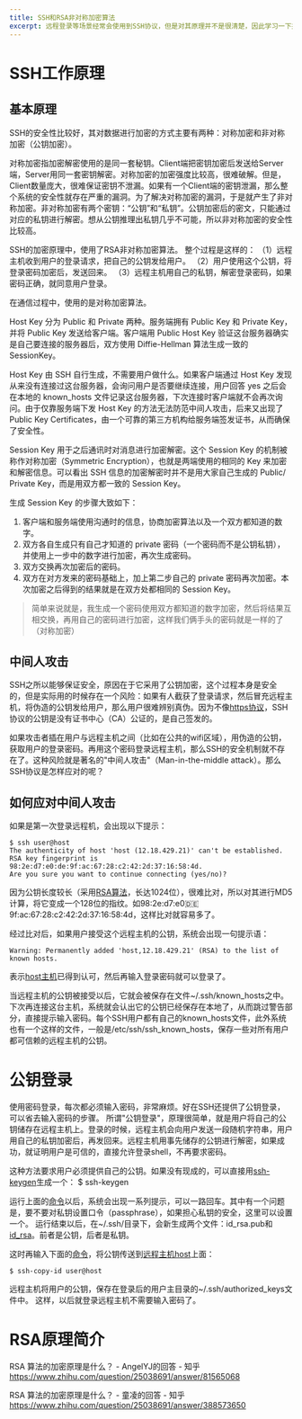 ```yaml
---
title: SSH和RSA非对称加密算法
excerpt: 远程登录等场景经常会使用到SSH协议，但是对其原理并不是很清楚，因此学习一下并加以记录
---
```


# SSH工作原理

## 基本原理

SSH的安全性比较好，其对数据进行加密的方式主要有两种：对称加密和非对称加密（公钥加密）。

对称加密指加密解密使用的是同一套秘钥。Client端把密钥加密后发送给Server端，Server用同一套密钥解密。对称加密的加密强度比较高，很难破解。但是，Client数量庞大，很难保证密钥不泄漏。如果有一个Client端的密钥泄漏，那么整个系统的安全性就存在严重的漏洞。为了解决对称加密的漏洞，于是就产生了非对称加密。非对称加密有两个密钥：“公钥”和“私钥”。公钥加密后的密文，只能通过对应的私钥进行解密。想从公钥推理出私钥几乎不可能，所以非对称加密的安全性比较高。

SSH的加密原理中，使用了RSA非对称加密算法。
整个过程是这样的：
（1）远程主机收到用户的登录请求，把自己的公钥发给用户。
（2）用户使用这个公钥，将登录密码加密后，发送回来。
（3）远程主机用自己的私钥，解密登录密码，如果密码正确，就同意用户登录。

在通信过程中，使用的是对称加密算法。

Host Key 分为 Public 和 Private 两种。服务端拥有 Public Key 和 Private Key，并将 Public Key 发送给客户端。客户端用 Public Host Key 验证这台服务器确实是自己要连接的服务器后，双方使用 Diffie-Hellman 算法生成一致的 SessionKey。

Host Key 由 SSH 自行生成，不需要用户做什么。如果客户端通过 Host Key 发现从来没有连接过这台服务器，会询问用户是否要继续连接，用户回答 yes 之后会在本地的 known_hosts 文件记录这台服务器，下次连接时客户端就不会再次询问。由于仅靠服务端下发 Host Key 的方法无法防范中间人攻击，后来又出现了 Public Key Certificates，由一个可靠的第三方机构给服务端签发证书，从而确保了安全性。

Session Key 用于之后通讯时对消息进行加密解密。这个 Session Key 的机制被称作对称加密（Symmetric Encryption），也就是两端使用的相同的 Key 来加密和解密信息。可以看出 SSH 信息的加密解密时并不是用大家自己生成的 Public/ Private Key，而是用双方都一致的 Session Key。

生成 Session Key 的步骤大致如下：

1. 客户端和服务端使用沟通时的信息，协商加密算法以及一个双方都知道的数字。
2. 双方各自生成只有自己才知道的 private 密码（一个密码而不是公钥私钥），并使用上一步中的数字进行加密，再次生成密码。
3. 双方交换再次加密后的密码。
4. 双方在对方发来的密码基础上，加上第二步自己的 private 密码再次加密。本次加密之后得到的结果就是在双方处都相同的 Session Key。

> 简单来说就是，我生成一个密码使用双方都知道的数字加密，然后将结果互相交换，再用自己的密码进行加密，这样我们俩手头的密码就是一样的了（对称加密）

## 中间人攻击

SSH之所以能够保证安全，原因在于它采用了公钥加密，这个过程本身是安全的，但是实际用的时候存在一个风险：如果有人截获了登录请求，然后冒充远程主机，将伪造的公钥发给用户，那么用户很难辨别真伪。因为不像[https协议](https://www.zhihu.com/search?q=https协议&search_source=Entity&hybrid_search_source=Entity&hybrid_search_extra={"sourceType"%3A"article"%2C"sourceId"%3A267701810})，SSH协议的公钥是没有证书中心（CA）公证的，是自己签发的。

如果攻击者插在用户与远程主机之间（比如在公共的wifi区域），用伪造的公钥，获取用户的登录密码。再用这个密码登录远程主机，那么SSH的安全机制就不存在了。这种风险就是著名的"中间人攻击"（Man-in-the-middle attack）。那么SSH协议是怎样应对的呢？

## 如何应对中间人攻击

如果是第一次登录远程机，会出现以下提示：

```text
$ ssh user@host
The authenticity of host 'host (12.18.429.21)' can't be established.
RSA key fingerprint is 98:2e:d7:e0:de:9f:ac:67:28:c2:42:2d:37:16:58:4d.
Are you sure you want to continue connecting (yes/no)?
```

因为公钥长度较长（采用[RSA算法](https://www.zhihu.com/search?q=RSA算法&search_source=Entity&hybrid_search_source=Entity&hybrid_search_extra={"sourceType"%3A"article"%2C"sourceId"%3A267701810})，长达1024位），很难比对，所以对其进行MD5计算，将它变成一个128位的指纹。如98:2e:d7:e0:de:9f:ac:67:28:c2:42:2d:37:16:58:4d，这样比对就容易多了。

经过比对后，如果用户接受这个远程主机的公钥，系统会出现一句提示语：

```text
Warning: Permanently added 'host,12.18.429.21' (RSA) to the list of known hosts.
```

表示[host主机](https://www.zhihu.com/search?q=host主机&search_source=Entity&hybrid_search_source=Entity&hybrid_search_extra={"sourceType"%3A"article"%2C"sourceId"%3A267701810})已得到认可，然后再输入登录密码就可以登录了。

当远程主机的公钥被接受以后，它就会被保存在文件~/.ssh/known_hosts之中。下次再连接这台主机，系统就会认出它的公钥已经保存在本地了，从而跳过警告部分，直接提示输入密码。每个SSH用户都有自己的known_hosts文件，此外系统也有一个这样的文件，一般是/etc/ssh/ssh_known_hosts，保存一些对所有用户都可信赖的远程主机的公钥。

# 公钥登录

使用密码登录，每次都必须输入密码，非常麻烦。好在SSH还提供了公钥登录，可以省去输入密码的步骤。
所谓"公钥登录"，原理很简单，就是用户将自己的公钥储存在远程主机上。登录的时候，远程主机会向用户发送一段随机字符串，用户用自己的私钥加密后，再发回来。远程主机用事先储存的公钥进行解密，如果成功，就证明用户是可信的，直接允许登录shell，不再要求密码。

这种方法要求用户必须提供自己的公钥。如果没有现成的，可以直接用[ssh-keygen](https://www.zhihu.com/search?q=ssh-keygen&search_source=Entity&hybrid_search_source=Entity&hybrid_search_extra={"sourceType"%3A"article"%2C"sourceId"%3A267701810})生成一个： $ ssh-keygen

运行上面的[命令](https://link.zhihu.com/?target=https%3A//www.linuxcool.com/)以后，系统会出现一系列提示，可以一路回车。其中有一个问题是，要不要对私钥设置口令（passphrase），如果担心私钥的安全，这里可以设置一个。
运行结束以后，在~/.ssh/目录下，会新生成两个文件：id_rsa.pub和[id_rsa](https://www.zhihu.com/search?q=id_rsa&search_source=Entity&hybrid_search_source=Entity&hybrid_search_extra={"sourceType"%3A"article"%2C"sourceId"%3A267701810})。前者是公钥，后者是私钥。

这时再输入下面的[命令](https://link.zhihu.com/?target=https%3A//www.linuxcool.com/)，将公钥传送到[远程主机host](https://www.zhihu.com/search?q=远程主机host&search_source=Entity&hybrid_search_source=Entity&hybrid_search_extra={"sourceType"%3A"article"%2C"sourceId"%3A267701810})上面：

```text
$ ssh-copy-id user@host
```

远程主机将用户的公钥，保存在登录后的用户主目录的~/.ssh/authorized_keys文件中。
这样，以后就登录远程主机不需要输入密码了。



# RSA原理简介

RSA 算法的加密原理是什么？ - AngelYJ的回答 - 知乎 https://www.zhihu.com/question/25038691/answer/81565068

RSA 算法的加密原理是什么？ - 童凌的回答 - 知乎 https://www.zhihu.com/question/25038691/answer/388573650

